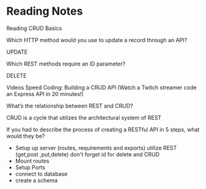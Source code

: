 # Reading Notes
Reading
CRUD Basics

Which HTTP method would you use to update a record through an API?

UPDATE

Which REST methods require an ID parameter?

DELETE

Videos
Speed Coding: Building a CRUD API (Watch a Twitch streamer code an Express API in 20 minutes!)

What’s the relationship between REST and CRUD?

CRUD is a cycle that utilizes the architectural system of REST


If you had to describe the process of creating a RESTful API in 5 steps, what would they be?

- Setup up server (routes, requirements and exports)
utilize REST (get,post ,put,delete) don't forget id for delete and CRUD
- Mount routes
- Setup Ports
- connect to database
- create a schema


